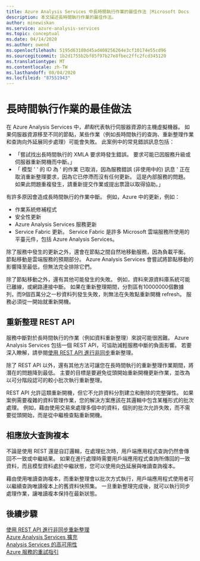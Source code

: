 ```yaml
---
title: Azure Analysis Services 中長時間執行作業的最佳作法 |Microsoft Docs
description: 本文描述長時間執行作業的最佳作法。
author: minewiskan
ms.service: azure-analysis-services
ms.topic: conceptual
ms.date: 04/14/2020
ms.author: owend
ms.openlocfilehash: 5195d63180d45ad408256264e3cf10174e55cd96
ms.sourcegitcommit: 1b2d1755b2bf85f97b27e8fbec2ffc2fcd345120
ms.translationtype: MT
ms.contentlocale: zh-TW
ms.lasthandoff: 08/04/2020
ms.locfileid: "87551943"
---
```

# <a name="best-practices-for-long-running-operations"></a>長時間執行作業的最佳做法

在 Azure Analysis Services 中，*節點*代表執行伺服器資源的主機虛擬機器。 如果伺服器資源移至不同的節點，某些作業（例如長時間執行的查詢、重新整理作業和查詢向外延展同步處理）可能會失敗。 此案例中的常見錯誤訊息包括：

- 「嘗試找出長時間執行的 XMLA 要求時發生錯誤。 要求可能已因服務升級或伺服器重新開機而中斷。」
- 「 <guid> 模型 ' ' 的 ID 為 ' 的作業 <database> 已取消，因為服務錯誤 (非使用中的) 訊息 ' 正在取消重新整理要求，因為它已停滯而沒有任何更新。 這是內部服務的問題。 如果此問題重複發生，請重新提交作業或提出票證以取得協助。」

有許多原因會造成長時間執行的作業中斷。 例如，Azure 中的更新，例如： 
- 作業系統修補程式 
- 安全性更新
- Azure Analysis Services 服務更新
- Service Fabric 更新。 Service Fabric 是許多 Microsoft 雲端服務所使用的平臺元件，包括 Azure Analysis Services。

除了服務中發生的更新之外，還會在節點之間自然地移動服務，因為負載平衡。 節點移動是雲端服務的預期部分。 Azure Analysis Services 會嘗試將節點移動的影響降至最低，但無法完全排除它們。 

除了節點移動之外，還有其他可能發生的失敗。 例如，資料來源資料庫系統可能已離線，或網路連接中斷。 如果在重新整理期間，分割區有10000000個數據列，而9個百萬分之一秒資料列發生失敗，則無法在失敗點重新開機 refresh。 服務必須從一開始就重新開機。 

## <a name="refresh-rest-api"></a>重新整理 REST API

服務中斷對於長時間執行的作業（例如資料重新整理）來說可能很困難。 Azure Analysis Services 包括一個 REST API，可協助減輕服務中斷的負面影響。 若要深入瞭解，請參閱[使用 REST API 進行非同步](analysis-services-async-refresh.md)重新整理。
 
除了 REST API 以外，還有其他方法可讓您在長時間執行的重新整理作業期間，將潛在的問題降到最低。 主要的目標是要避免從頭開始重新開機更新作業，並改為以可分階段認可的較小批次執行重新整理。 
 
REST API 允許這類重新開機，但它不允許資料分割建立和刪除的完整彈性。 如果案例需要複雜的資料管理作業，您的解決方案應該在其邏輯中包含某種形式的批次處理。 例如，藉由使用交易來處理多個中的資料，個別的批次允許失敗，而不需要從頭開始，而是從中繼檢查點重新開機。 
 
## <a name="scale-out-query-replicas"></a>相應放大查詢複本

不論是使用 REST 還是自訂邏輯，在處理批次時，用戶端應用程式查詢仍然會傳回不一致或中繼結果。 如果在進行處理時需要用戶端應用程式查詢所傳回的一致資料，而且模型資料處於中繼狀態，您可以使用向[外](analysis-services-scale-out.md)延展與唯讀查詢複本。

藉由使用唯讀查詢複本，而重新整理會以批次方式執行，用戶端應用程式使用者可以繼續查詢唯讀複本上的舊資料快照集。 一旦重新整理完成後，就可以執行同步處理作業，讓唯讀複本保持在最新狀態。


## <a name="next-steps"></a>後續步驟

[使用 REST API 進行非同步重新整理](analysis-services-async-refresh.md)  
[Azure Analysis Services 擴充](analysis-services-scale-out.md)  
[Analysis Services 的高可用性](analysis-services-bcdr.md)  
[Azure 服務的重試指引](https://docs.microsoft.com/azure/architecture/best-practices/retry-service-specific)   

